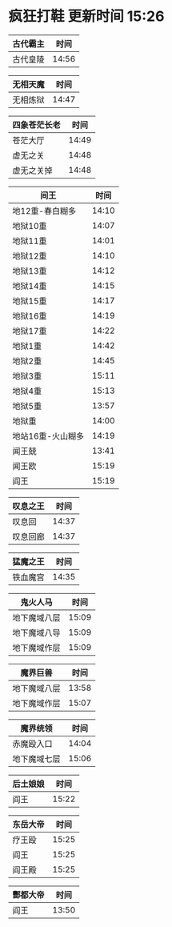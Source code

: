 # 疯狂打鞋 更新时间 15:26

| 古代霸主   | 时间    |
|--------|-------|
| 古代皇陵 | 14:56 |

| 无相天魔   | 时间    |
|--------|-------|
| 无相炼狱 | 14:47 |

| 四象苍茫长老   | 时间    |
|--------|-------|
| 苍茫大厅 | 14:49 |
| 虚无之关 | 14:48 |
| 虚无之关掉 | 14:48 |

| 间王   | 时间    |
|--------|-------|
| 地12重-春白糊多 | 14:10 |
| 地狱10重 | 14:07 |
| 地狱11重 | 14:01 |
| 地狱12重 | 14:10 |
| 地狱13重 | 14:12 |
| 地狱14重 | 14:15 |
| 地狱15重 | 14:17 |
| 地狱16重 | 14:19 |
| 地狱17重 | 14:22 |
| 地狱1重 | 14:42 |
| 地狱2重 | 14:45 |
| 地狱3重 | 15:11 |
| 地狱4重 | 15:13 |
| 地狱5重 | 13:57 |
| 地狱重 | 14:00 |
| 地站16重-火山糊多 | 14:19 |
| 闻王兢 | 13:41 |
| 闻王欧 | 15:19 |
| 阎王 | 15:19 |

| 叹息之王   | 时间    |
|--------|-------|
| 叹息回 | 14:37 |
| 叹息回廊 | 14:37 |

| 猛魔之王   | 时间    |
|--------|-------|
| 铁血魔宫 | 14:35 |

| 鬼火人马   | 时间    |
|--------|-------|
| 地下魔域八层 | 15:09 |
| 地下魔域八导 | 15:09 |
| 地下魔域作层 | 15:09 |

| 魔界巨兽   | 时间    |
|--------|-------|
| 地下魔域八层 | 13:58 |
| 地下魔域作层 | 15:07 |

| 魔界统领   | 时间    |
|--------|-------|
| 赤魔殴入口 | 14:04 |
| 地下魔域七层 | 15:06 |

| 后土娘娘   | 时间    |
|--------|-------|
| 阎王 | 15:22 |

| 东岳大帝   | 时间    |
|--------|-------|
| 疗王殴 | 15:25 |
| 阎王 | 15:25 |
| 阎王殿 | 15:25 |

| 酆都大帝   | 时间    |
|--------|-------|
| 阎王 | 13:50 |